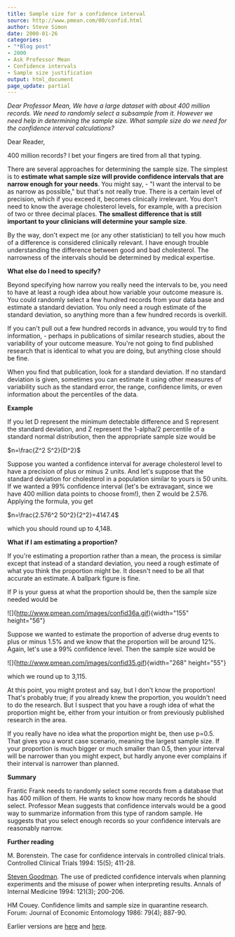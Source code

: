 ```yaml
---
title: Sample size for a confidence interval
source: http://www.pmean.com/00/confid.html
author: Steve Simon
date: 2000-01-26
categories:
- "*Blog post"
- 2000
- Ask Professor Mean
- Confidence intervals
- Sample size justification
output: html_document
page_update: partial
---
```

*Dear Professor Mean, We have a large dataset with about 400 million records. We need to randomly select a subsample from it. However we need help in determining the sample size. What sample size do we need for the confidence interval calculations?*

<!---More--->

Dear Reader,

400 million records? I bet your fingers are tired from all that typing.

There are several approaches for determining the sample size. The simplest is to **estimate what sample size will provide confidence intervals that are narrow enough for your needs**. You might say, - "I want the interval to be as narrow as possible," but that's not really true. There is a certain level of precision, which if you exceed it, becomes clinically irrelevant. You don't need to know the average cholesterol levels, for example, with a precision of two or three decimal places. **The smallest difference that is still important to your clinicians will determine your sample size**.

By the way, don't expect me (or any other statistician) to tell you how much of a difference is considered clinically relevant. I have enough trouble understanding the difference between good and bad cholesterol. The narrowness of the intervals should be determined by medical expertise.

**What else do I need to specify?**

Beyond specifying how narrow you really need the intervals to be, you need to have at least a rough idea about how variable your outcome measure is. You could randomly select a few hundred records from your data base and estimate a standard deviation. You only need a rough estimate of the standard deviation, so anything more than a few hundred records is overkill.

If you can't pull out a few hundred records in advance, you would try to find information, - perhaps in publications of similar research studies, about the variability of your outcome measure. You're not going to find published research that is identical to what you are doing, but anything close should be fine.

When you find that publication, look for a standard deviation. If no standard deviation is given, sometimes you can estimate it using other measures of variability such as the standard error, the range, confidence limits, or even information about the percentiles of the data.

**Example**

If you let D represent the minimum detectable difference and S represent the standard deviation, and Z represent the 1-alpha/2 percentile of a standard normal distribution, then the appropriate sample size would be

$n=\frac{Z^2 S^2}{D^2}$

Suppose you wanted a confidence interval for average cholesterol level to have a precision of plus or minus 2 units. And let's suppose that the standard deviation for cholesterol in a population similar to yours is 50 units. If we wanted a 99% confidence interval (let's be extravagant, since we have 400 million data points to choose from!), then Z would be 2.576. Applying the formula, you get

$n=\frac{2.576^2 50^2}{2^2}=4147.4$

which you should round up to 4,148.

**What if I am estimating a proportion?**

If you're estimating a proportion rather than a mean, the process is similar except that instead of a standard deviation, you need a rough estimate of what you think the proportion might be. It doesn't need to be all that accurate an estimate. A ballpark figure is fine.

If P is your guess at what the proportion should be, then the sample size needed would be

![]{http://www.pmean.com/images/confid36a.gif){width="155" height="56"}

Suppose we wanted to estimate the proportion of adverse drug events to plus or minus 1.5% and we know that the proportion will be around 12%. Again, let's use a 99% confidence level. Then the sample size would be

![]{http://www.pmean.com/images/confid35.gif){width="268" height="55"}

which we round up to 3,115.

At this point, you might protest and say, but I don't know the proportion! That's probably true; if you already knew the proportion, you wouldn't need to do the research. But I suspect that you have a rough idea of what the proportion might be, either from your intuition or from previously published research in the area.

If you really have no idea what the proportion might be, then use p=0.5. That gives you a worst case scenario, meaning the largest sample size. If your proportion is much bigger or much smaller than 0.5, then your interval will be narrower than you might expect, but hardly anyone ever complains if their interval is narrower than planned.

**Summary**

Frantic Frank needs to randomly select some records from a database that has 400 million of them. He wants to know how many records he should select. Professor Mean suggests that confidence intervals would be a good way to summarize information from this type of random sample. He suggests that you select enough records so your confidence intervals are reasonably narrow.

**Further reading**

M. Borenstein. The case for confidence intervals in controlled clinical trials. Controlled Clinical Trials 1994: 15(5); 411-28.
    
[Steven Goodman][goo1]. The use of predicted confidence intervals when planning experiments and the misuse of power when interpreting results. Annals of Internal Medicine 1994: 121(3); 200-206.

[goo1]: http://www.annals.org/cgi/content/full/121/3/200
    
HM Couey. Confidence limits and sample size in quarantine research. Forum: Journal of Economic Entomology 1986: 79(4); 887-90.

Earlier versions are [here][sim1] and [here][sim2].
 
[sim1]: http://www.pmean.com/00/confid.html
[sim2]: http://new.pmean.com/sample-size-for-ci/
 
